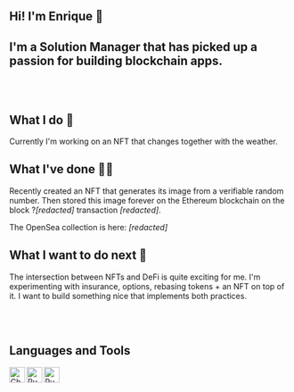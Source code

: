 ## Hi! I'm Enrique 👋
I'm a Solution Manager that has picked up a passion for building blockchain apps.
---
<br />
<br />

## What I do 🎨

Currently I'm working on an NFT that changes together with the weather. 

## What I've done 👷‍♂️

Recently created an NFT that generates its image from a verifiable random number. Then stored this image forever on the Ethereum blockchain on the block ?_[redacted]_ transaction _[redacted]_.

The OpenSea collection is here: _[redacted]_

## What I want to do next 🚀

The intersection between NFTs and DeFi is quite exciting for me. I'm experimenting with insurance, options, rebasing tokens + an NFT on top of it.
I want to build something nice that implements both practices.

<br />
<br />

## Languages and Tools
[<img align="left" alt="ChartJS" width="28px" src="https://www.chartjs.org/img/chartjs-logo.svg" />][chartjs]
[<img align="left" alt="Puppeteer" width="28px" src="https://developers.google.com/web/tools/images/puppeteer.png" />][puppeteer]
[<img align="left" alt="Puppeteer" width="28px" src="https://c.gitcoin.co/grants/32b6fabb70180e949a0490be4d9f1a2d/Hardhat-color-logotype-vertical.svg" />][hardhat]

[chartjs]: https://github.com/EnriqueGS88/protocols_fees_chart
[puppeteer]: https://github.com/EnriqueGS88/cryptofees_scraper
[hardhat]: https://github.com/EnriqueGS88/generative-nft-chainlinkVRF


<!--
**EnriqueGS88/EnriqueGS88** is a ✨ _special_ ✨ repository because its `README.md` (this file) appears on your GitHub profile.

Here are some ideas to get you started:

- 🔭 I’m currently working on ...
- 🌱 I’m currently learning ...
- 👯 I’m looking to collaborate on ...
- 🤔 I’m looking for help with ...
- 💬 Ask me about ...
- 📫 How to reach me: ...
- 😄 Pronouns: ...
- ⚡ Fun fact: ...
-->
